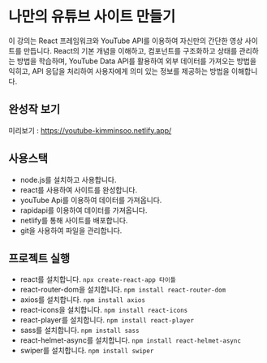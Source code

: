 # 나만의 유튜브 사이트 만들기

이 강의는 React 프레임워크와 YouTube API를 이용하여 자신만의 간단한 영상 사이트를 만듭니다. React의 기본 개념을 이해하고, 컴포넌트를 구조화하고 상태를 관리하는 방법을 학습하며, 
YouTube Data API를 활용하여 외부 데이터를 가져오는 방법을 익히고, API 응답을 처리하여 사용자에게 의미 있는 정보를 제공하는 방법을 이해합니다.

## 완성작 보기
미리보기 : https://youtube-kimminsoo.netlify.app/

## 사용스택
- node.js를 설치하고 사용합니다. 
- react를 사용하여 사이트를 완성합니다. 
- youTube Api를 이용하여 데이터를 가져옵니다.
- rapidapi를 이용하여 데이터를 가져옵니다.
- netlify를 통해 사이트를 배포합니다.
- git을 사용하여 파일을 관리합니다.

## 프로젝트 실행
- react를 설치합니다. `npx create-react-app 타이틀`
- react-router-dom을 설치합니다. `npm install react-router-dom`
- axios를 설치합니다. `npm install axios`
- react-icons을 설치합니다. `npm install react-icons`
- react-player를 설치합니다. `npm install react-player`
- sass를 설치합니다. `npm install sass`
- react-helmet-async를 설치합니다. `npm install react-helmet-async`
- swiper를 설치합니다. `npm install swiper`
